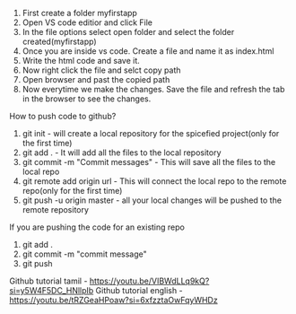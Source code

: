 1. First create a folder myfirstapp
2. Open VS code editior and click File
3. In the file options select open folder and select the folder created(myfirstapp)
4. Once you are inside vs code. Create a file and name it as index.html
5. Write the html code and save it.
6. Now right click the file and selct copy path
7. Open browser and past the copied path
8. Now everytime we make the changes. Save the file and refresh the tab in the browser to see the changes.



How to push code to github?

1. git init - will create a local repository for the spicefied project(only for the first time)
2. git add . - It will add all the files to the local repository
3. git commit -m "Commit messages" - This will save all the files to the local repo
4. git remote add origin url - This will connect the local repo to the remote repo(only for the first time)
5. git push -u origin master - all your local changes will be pushed to the remote repository


If you are pushing the code for an existing repo
1. git add .
2. git commit -m "commit message"
3. git push


Github tutorial tamil - https://youtu.be/VIBWdLLq9kQ?si=y5W4F5DC_HNllpIb
Github tutorial english - https://youtu.be/tRZGeaHPoaw?si=6xfzztaOwFqyWHDz